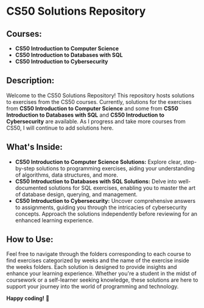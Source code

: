 # CS50 Solutions Repository

## Courses:
- **CS50 Introduction to Computer Science**
- **CS50 Introduction to Databases with SQL**
- **CS50 Introduction to Cybersecurity**

## Description:
Welcome to the CS50 Solutions Repository! This repository hosts solutions to exercises from the CS50 courses. Currently, solutions for the exercises from **CS50 Introduction to Computer Science** and some from **CS50 Introduction to Databases with SQL** and **CS50 Introduction to Cybersecurity** are available. As I progress and take more courses from CS50, I will continue to add solutions here.

## What's Inside:
- **CS50 Introduction to Computer Science Solutions:** Explore clear, step-by-step solutions to programming exercises, aiding your understanding of algorithms, data structures, and more.
- **CS50 Introduction to Databases with SQL Solutions:** Delve into well-documented solutions for SQL exercises, enabling you to master the art of database design, querying, and management.
- **CS50 Introduction to Cybersecurity:** Uncover comprehensive answers to assignments, guiding you through the intricacies of cybersecurity concepts. Approach the solutions independently before reviewing for an enhanced learning experience.

## How to Use:
Feel free to navigate through the folders corresponding to each course to find exercises categorized by weeks and the name of the exercise inside the weeks folders. Each solution is designed to provide insights and enhance your learning experience. Whether you're a student in the midst of coursework or a self-learner seeking knowledge, these solutions are here to support your journey into the world of programming and technology.

**Happy coding!** 🚀
